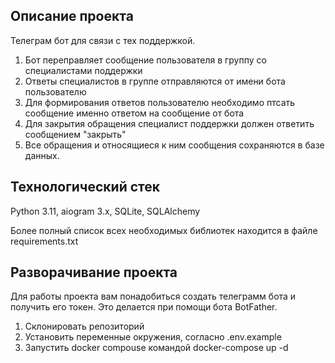 ## Описание проекта
Телеграм бот для связи с тех поддержкой. 
1. Бот переправляет сообщение пользователя в группу со специалистами поддержки
2. Ответы специалистов в группе отправляются от имени бота пользователю
3. Для формирования ответов пользователю необходимо птсать сообщение именно ответом на сообщение от бота
4. Для закрытия обращения специалист поддержки должен ответить сообщением "закрыть"
5. Все обращения и относящиеся к ним сообщения сохраняются в базе данных.

## Технологический стек
Python 3.11, aiogram 3.x, SQLite, SQLAlchemy

Более полный список всех необходимых библиотек находится в файле requirements.txt

## Разворачивание проекта

Для работы проекта вам понадобиться создать телеграмм бота и получить его токен. Это делается при помощи бота BotFather.

1. Склонировать репозиторий 
2. Установить переменные окружения, согласно .env.example
2. Запустить docker compouse командой docker-compose up -d